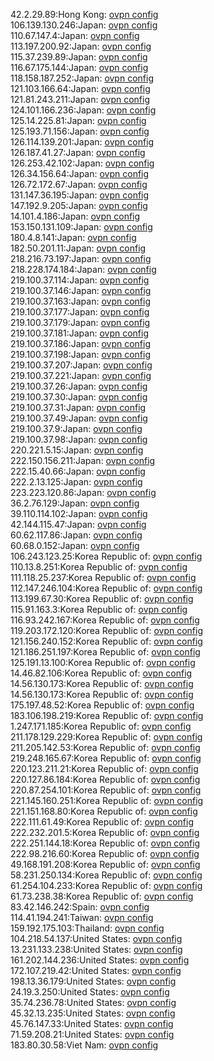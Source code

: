 42.2.29.89:Hong Kong: [ovpn config](vpn/42_2_29_89.ovpn)  
106.139.130.246:Japan: [ovpn config](vpn/106_139_130_246.ovpn)  
110.67.147.4:Japan: [ovpn config](vpn/110_67_147_4.ovpn)  
113.197.200.92:Japan: [ovpn config](vpn/113_197_200_92.ovpn)  
115.37.239.89:Japan: [ovpn config](vpn/115_37_239_89.ovpn)  
116.67.175.144:Japan: [ovpn config](vpn/116_67_175_144.ovpn)  
118.158.187.252:Japan: [ovpn config](vpn/118_158_187_252.ovpn)  
121.103.166.64:Japan: [ovpn config](vpn/121_103_166_64.ovpn)  
121.81.243.211:Japan: [ovpn config](vpn/121_81_243_211.ovpn)  
124.101.166.236:Japan: [ovpn config](vpn/124_101_166_236.ovpn)  
125.14.225.81:Japan: [ovpn config](vpn/125_14_225_81.ovpn)  
125.193.71.156:Japan: [ovpn config](vpn/125_193_71_156.ovpn)  
126.114.139.201:Japan: [ovpn config](vpn/126_114_139_201.ovpn)  
126.187.41.27:Japan: [ovpn config](vpn/126_187_41_27.ovpn)  
126.253.42.102:Japan: [ovpn config](vpn/126_253_42_102.ovpn)  
126.34.156.64:Japan: [ovpn config](vpn/126_34_156_64.ovpn)  
126.72.172.67:Japan: [ovpn config](vpn/126_72_172_67.ovpn)  
131.147.36.195:Japan: [ovpn config](vpn/131_147_36_195.ovpn)  
147.192.9.205:Japan: [ovpn config](vpn/147_192_9_205.ovpn)  
14.101.4.186:Japan: [ovpn config](vpn/14_101_4_186.ovpn)  
153.150.131.109:Japan: [ovpn config](vpn/153_150_131_109.ovpn)  
180.4.8.141:Japan: [ovpn config](vpn/180_4_8_141.ovpn)  
182.50.201.11:Japan: [ovpn config](vpn/182_50_201_11.ovpn)  
218.216.73.197:Japan: [ovpn config](vpn/218_216_73_197.ovpn)  
218.228.174.184:Japan: [ovpn config](vpn/218_228_174_184.ovpn)  
219.100.37.114:Japan: [ovpn config](vpn/219_100_37_114.ovpn)  
219.100.37.146:Japan: [ovpn config](vpn/219_100_37_146.ovpn)  
219.100.37.163:Japan: [ovpn config](vpn/219_100_37_163.ovpn)  
219.100.37.177:Japan: [ovpn config](vpn/219_100_37_177.ovpn)  
219.100.37.179:Japan: [ovpn config](vpn/219_100_37_179.ovpn)  
219.100.37.181:Japan: [ovpn config](vpn/219_100_37_181.ovpn)  
219.100.37.186:Japan: [ovpn config](vpn/219_100_37_186.ovpn)  
219.100.37.198:Japan: [ovpn config](vpn/219_100_37_198.ovpn)  
219.100.37.207:Japan: [ovpn config](vpn/219_100_37_207.ovpn)  
219.100.37.221:Japan: [ovpn config](vpn/219_100_37_221.ovpn)  
219.100.37.26:Japan: [ovpn config](vpn/219_100_37_26.ovpn)  
219.100.37.30:Japan: [ovpn config](vpn/219_100_37_30.ovpn)  
219.100.37.31:Japan: [ovpn config](vpn/219_100_37_31.ovpn)  
219.100.37.49:Japan: [ovpn config](vpn/219_100_37_49.ovpn)  
219.100.37.9:Japan: [ovpn config](vpn/219_100_37_9.ovpn)  
219.100.37.98:Japan: [ovpn config](vpn/219_100_37_98.ovpn)  
220.221.5.15:Japan: [ovpn config](vpn/220_221_5_15.ovpn)  
222.150.156.211:Japan: [ovpn config](vpn/222_150_156_211.ovpn)  
222.15.40.66:Japan: [ovpn config](vpn/222_15_40_66.ovpn)  
222.2.13.125:Japan: [ovpn config](vpn/222_2_13_125.ovpn)  
223.223.120.86:Japan: [ovpn config](vpn/223_223_120_86.ovpn)  
36.2.76.129:Japan: [ovpn config](vpn/36_2_76_129.ovpn)  
39.110.114.102:Japan: [ovpn config](vpn/39_110_114_102.ovpn)  
42.144.115.47:Japan: [ovpn config](vpn/42_144_115_47.ovpn)  
60.62.117.86:Japan: [ovpn config](vpn/60_62_117_86.ovpn)  
60.68.0.152:Japan: [ovpn config](vpn/60_68_0_152.ovpn)  
106.243.123.25:Korea Republic of: [ovpn config](vpn/106_243_123_25.ovpn)  
110.13.8.251:Korea Republic of: [ovpn config](vpn/110_13_8_251.ovpn)  
111.118.25.237:Korea Republic of: [ovpn config](vpn/111_118_25_237.ovpn)  
112.147.246.104:Korea Republic of: [ovpn config](vpn/112_147_246_104.ovpn)  
113.199.67.30:Korea Republic of: [ovpn config](vpn/113_199_67_30.ovpn)  
115.91.163.3:Korea Republic of: [ovpn config](vpn/115_91_163_3.ovpn)  
116.93.242.167:Korea Republic of: [ovpn config](vpn/116_93_242_167.ovpn)  
119.203.172.120:Korea Republic of: [ovpn config](vpn/119_203_172_120.ovpn)  
121.156.240.152:Korea Republic of: [ovpn config](vpn/121_156_240_152.ovpn)  
121.186.251.197:Korea Republic of: [ovpn config](vpn/121_186_251_197.ovpn)  
125.191.13.100:Korea Republic of: [ovpn config](vpn/125_191_13_100.ovpn)  
14.46.82.106:Korea Republic of: [ovpn config](vpn/14_46_82_106.ovpn)  
14.56.130.173:Korea Republic of: [ovpn config](vpn/14_56_130_173.ovpn)  
14.56.130.173:Korea Republic of: [ovpn config](vpn/14_56_130_173.ovpn)  
175.197.48.52:Korea Republic of: [ovpn config](vpn/175_197_48_52.ovpn)  
183.106.198.219:Korea Republic of: [ovpn config](vpn/183_106_198_219.ovpn)  
1.247.171.185:Korea Republic of: [ovpn config](vpn/1_247_171_185.ovpn)  
211.178.129.229:Korea Republic of: [ovpn config](vpn/211_178_129_229.ovpn)  
211.205.142.53:Korea Republic of: [ovpn config](vpn/211_205_142_53.ovpn)  
219.248.165.67:Korea Republic of: [ovpn config](vpn/219_248_165_67.ovpn)  
220.123.211.21:Korea Republic of: [ovpn config](vpn/220_123_211_21.ovpn)  
220.127.86.184:Korea Republic of: [ovpn config](vpn/220_127_86_184.ovpn)  
220.87.254.101:Korea Republic of: [ovpn config](vpn/220_87_254_101.ovpn)  
221.145.160.251:Korea Republic of: [ovpn config](vpn/221_145_160_251.ovpn)  
221.151.168.80:Korea Republic of: [ovpn config](vpn/221_151_168_80.ovpn)  
222.111.61.49:Korea Republic of: [ovpn config](vpn/222_111_61_49.ovpn)  
222.232.201.5:Korea Republic of: [ovpn config](vpn/222_232_201_5.ovpn)  
222.251.144.18:Korea Republic of: [ovpn config](vpn/222_251_144_18.ovpn)  
222.98.216.60:Korea Republic of: [ovpn config](vpn/222_98_216_60.ovpn)  
49.168.191.208:Korea Republic of: [ovpn config](vpn/49_168_191_208.ovpn)  
58.231.250.134:Korea Republic of: [ovpn config](vpn/58_231_250_134.ovpn)  
61.254.104.233:Korea Republic of: [ovpn config](vpn/61_254_104_233.ovpn)  
61.73.238.38:Korea Republic of: [ovpn config](vpn/61_73_238_38.ovpn)  
83.42.146.242:Spain: [ovpn config](vpn/83_42_146_242.ovpn)  
114.41.194.241:Taiwan: [ovpn config](vpn/114_41_194_241.ovpn)  
159.192.175.103:Thailand: [ovpn config](vpn/159_192_175_103.ovpn)  
104.218.54.137:United States: [ovpn config](vpn/104_218_54_137.ovpn)  
13.231.133.238:United States: [ovpn config](vpn/13_231_133_238.ovpn)  
161.202.144.236:United States: [ovpn config](vpn/161_202_144_236.ovpn)  
172.107.219.42:United States: [ovpn config](vpn/172_107_219_42.ovpn)  
198.13.36.179:United States: [ovpn config](vpn/198_13_36_179.ovpn)  
24.19.3.250:United States: [ovpn config](vpn/24_19_3_250.ovpn)  
35.74.236.78:United States: [ovpn config](vpn/35_74_236_78.ovpn)  
45.32.13.235:United States: [ovpn config](vpn/45_32_13_235.ovpn)  
45.76.147.33:United States: [ovpn config](vpn/45_76_147_33.ovpn)  
71.59.208.21:United States: [ovpn config](vpn/71_59_208_21.ovpn)  
183.80.30.58:Viet Nam: [ovpn config](vpn/183_80_30_58.ovpn)  
